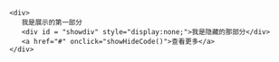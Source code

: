         <div>
           我是展示的第一部分
           <div id = "showdiv" style="display:none;">我是隐藏的那部分</div>
           <a href="#" onclick="showHideCode()">查看更多</a>
        </div>
